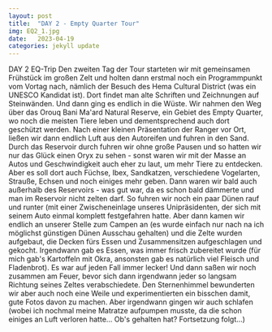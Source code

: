 ```yaml
---
layout: post
title:  "DAY 2 - Empty Quarter Tour"
img: EQ2_1.jpg
date:   2023-04-19
categories: jekyll update
---
```


DAY 2 EQ-Trip
Den zweiten Tag der Tour starteten wir mit gemeinsamen Frühstück im großen Zelt und holten dann erstmal noch ein Programmpunkt vom Vortag nach, nämlich der Besuch des Hema Cultural District (was ein UNESCO Kandidat ist). Dort findet man alte Schriften und Zeichnungen auf Steinwänden.
Und dann ging es endlich in die Wüste. Wir nahmen den Weg über das Orouq Bani Ma'ard Natural Reserve, ein Gebiet des Empty Quarter, wo noch die meisten Tiere leben und dementsprechend auch dort geschützt werden.
Nach einer kleinen Präsentation der Ranger vor Ort, ließen wir dann endlich Luft aus den Autoreifen und fuhren in den Sand. Durch das Reservoir durch fuhren wir ohne große Pausen und so hatten wir nur das Glück einen Oryx zu sehen - sonst waren wir mit der Masse an Autos und Geschwindigkeit auch eher zu laut, um mehr Tiere zu entdecken. Aber es soll dort auch Füchse, Ibex, Sandkatzen, verschiedene Vogelarten, Strauße, Echsen und noch einiges mehr geben.
Dann waren wir bald auch außerhalb des Reservoirs - was gut war, da es schon bald dämmerte und man im Reservoir nicht zelten darf. So fuhren wir noch ein paar Dünen rauf und runter (mit einer Zwischeneinlage unseres Unipräsidenten, der sich mit seinem Auto einmal komplett festgefahren hatte.
Aber dann kamen wir endlich an unserer Stelle zum Campen an (es wurde einfach nur nach na ich möglichst günstigen Dünen Ausschau gehalten) und die Zelte wurden aufgebaut, die Decken fürs Essen und Zusammensitzen aufgeschlagen und gekocht.
Irgendwann gab es Essen, was immer frisch zubereitet wurde (für mich gab's Kartoffeln mit Okra, ansonsten gab es natürlich viel Fleisch und Fladenbrot). Es war auf jeden Fall immer lecker!
Und dann saßen wir noch zusammen am Feuer, bevor sich dann irgendwann jeder so langsam Richtung seines Zeltes verabschiedete.
Den Sternenhimmel bewunderten wir aber auch noch eine Weile und experimentierten ein bisschen damit, gute Fotos davon zu machen.
Aber irgendwann gingen wir auch schlafen (wobei ich nochmal meine Matratze aufpumpen musste, da die schon einiges an Luft verloren hatte... Ob's gehalten hat? Fortsetzung folgt...)
